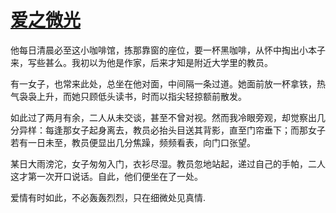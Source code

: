 # [爱之微光](https://hoo.be/czzy)
他每日清晨必至这小咖啡馆，拣那靠窗的座位，要一杯黑咖啡，从怀中掏出小本子来，写些甚么。我初以为他是作家，后来才知是附近大学里的教员。

有一女子，也常来此处，总坐在他对面，中间隔一条过道。她面前放一杯拿铁，热气袅袅上升，而她只顾低头读书，时而以指尖轻掠额前散发。

如此过了两月有余，二人从未交谈，甚至不曾对视。然而我冷眼旁观，却觉察出几分异样：每逢那女子起身离去，教员必抬头目送其背影，直至门帘垂下；而那女子若有一日未至，教员便显出几分焦躁，频频看表，向门口张望。

某日大雨滂沱，女子匆匆入门，衣衫尽湿。教员忽地站起，递过自己的手帕，二人这才第一次开口说话。自此，他们便坐在了一处。

爱情有时如此，不必轰轰烈烈，只在细微处见真情.
